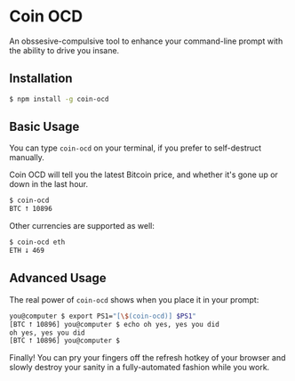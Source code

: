 # Coin OCD

An obssesive-compulsive tool to enhance your command-line prompt with the ability
to drive you insane.

## Installation

```bash
$ npm install -g coin-ocd
```

## Basic Usage

You can type `coin-ocd` on your terminal, if you prefer to self-destruct manually.

Coin OCD will tell you the latest Bitcoin price, and whether it's gone
up or down in the last hour.

```bash
$ coin-ocd
BTC ⭡ 10896
```

Other currencies are supported as well:

```bash
$ coin-ocd eth
ETH ⭣ 469
```

## Advanced Usage

The real power of `coin-ocd` shows when you place it in your prompt:

```bash
you@computer $ export PS1="[\$(coin-ocd)] $PS1"
[BTC ⭡ 10896] you@computer $ echo oh yes, yes you did
oh yes, yes you did
[BTC ⭡ 10896] you@computer $
```

Finally! You can pry your fingers off the refresh hotkey of your browser
and slowly destroy your sanity in a fully-automated fashion while you work.
